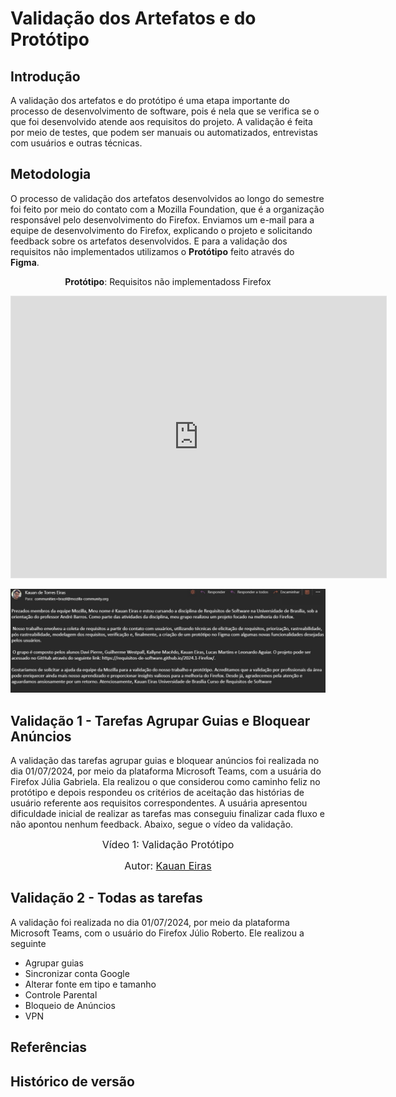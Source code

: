# Validação dos Artefatos e do Protótipo

## Introdução

A validação dos artefatos e do protótipo é uma etapa importante do processo de desenvolvimento de software, pois é nela que se verifica se o que foi desenvolvido atende aos requisitos do projeto. A validação é feita por meio de testes, que podem ser manuais ou automatizados, entrevistas com usuários e outras técnicas.

## Metodologia

O processo de validação dos artefatos desenvolvidos ao longo do semestre foi feito por meio do contato com a Mozilla Foundation, que é a organização responsável pelo desenvolvimento do Firefox. Enviamos um e-mail para a equipe de desenvolvimento do Firefox, explicando o projeto e solicitando feedback sobre os artefatos desenvolvidos. E para a validação dos requisitos não implementados utilizamos o **Protótipo** feito através do **Figma**. 


<center>

**Protótipo**: Requisitos não implementadoss Firefox

<iframe style="border: 1px solid rgba(0, 0, 0, 0.1);" width="600" height="450" src="https://www.figma.com/embed?embed_host=share&url=https%3A%2F%2Fwww.figma.com%2Fproto%2FZujNRuuqHSdLu11XzDQNMJ%2FFirefox---Requisitos%3Fnode-id%3D60-511%26t%3DqFyVOfCatZmOfZhD-1%26scaling%3Dmin-zoom%26content-scaling%3Dfixed%26page-id%3D0%253A1%26starting-point-node-id%3D1%253A42" allowfullscreen></iframe>

</center>

![email](image.png)

## Validação 1 - Tarefas Agrupar Guias e Bloquear Anúncios

A validação das tarefas agrupar guias e bloquear anúncios foi realizada no dia 01/07/2024, por meio da plataforma Microsoft Teams, com a usuária do Firefox Júlia Gabriela. Ela realizou o que considerou como caminho feliz no protótipo e depois respondeu os critérios de aceitação das histórias de usuário referente aos requisitos correspondentes. A usuária apresentou dificuldade inicial de realizar as tarefas mas conseguiu finalizar cada fluxo e não apontou nenhum feedback. Abaixo, segue o vídeo da validação.

<center>

<font size="3"><p>Vídeo 1: Validação Protótipo</p></font>



<font size="3"><p>Autor: [Kauan Eiras](https://github.com/kauaneiras) </p></font>

</center>



## Validação 2 - Todas as tarefas

A validação foi realizada no dia 01/07/2024, por meio da plataforma Microsoft Teams, com o usuário do Firefox Júlio Roberto. Ele realizou a seguinte 

- Agrupar guias
- Sincronizar conta Google
- Alterar fonte em tipo e tamanho 
- Controle Parental
- Bloqueio de Anúncios 
- VPN

## Referências

## Histórico de versão